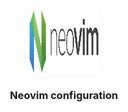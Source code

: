 <div align="center">
  <img src="./logo/neovim.png" width="110" height="100">
</div>

<h3 align="center">Neovim configuration</h3>
